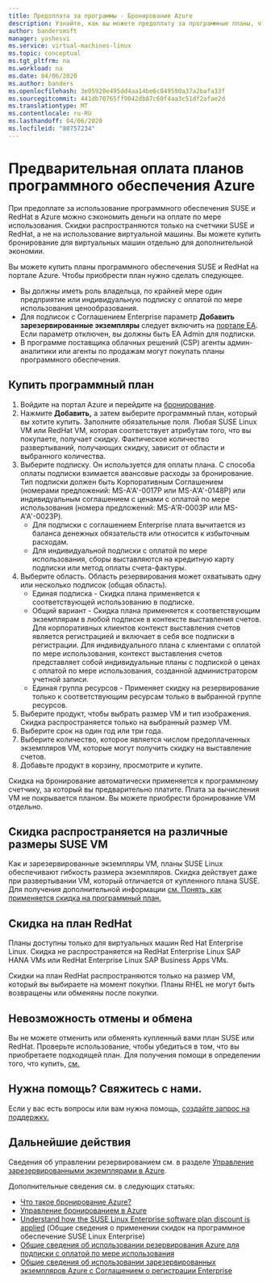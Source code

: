 ```yaml
---
title: Предоплата за программы - Бронирование Azure
description: Узнайте, как вы можете предоплату за программные планы, чтобы сэкономить деньги за оплату по мере работы расходы.
author: bandersmsft
manager: yashesvi
ms.service: virtual-machines-linux
ms.topic: conceptual
ms.tgt_pltfrm: na
ms.workload: na
ms.date: 04/06/2020
ms.author: banders
ms.openlocfilehash: 3e05920e495dd4aa14be6c849590a37a2bafa33f
ms.sourcegitcommit: 441db70765ff9042db87c60f4aa3c51df2afae2d
ms.translationtype: MT
ms.contentlocale: ru-RU
ms.lasthandoff: 04/06/2020
ms.locfileid: "80757234"
---
```

# <a name="prepay-for-azure-software-plans"></a>Предварительная оплата планов программного обеспечения Azure

При предоплате за использование программного обеспечения SUSE и RedHat в Azure можно сэкономить деньги на оплате по мере использования. Скидки распространяются только на счетчики SUSE и RedHat, а не на использование виртуальной машины. Вы можете купить бронирование для виртуальных машин отдельно для дополнительной экономии.

Вы можете купить планы программного обеспечения SUSE и RedHat на портале Azure. Чтобы приобрести план нужно сделать следующее.

- Вы должны иметь роль владельца, по крайней мере один предприятие или индивидуальную подписку с оплатой по мере использования ценообразования.
- Для подписок с Соглашением Enterprise параметр **Добавить зарезервированные экземпляры** следует включить на [портале EA](https://ea.azure.com/). Если параметр отключен, вы должны быть EA Admin для подписки.
- В программе поставщика облачных решений (CSP) агенты админ-аналитики или агенты по продажам могут покупать планы программного обеспечения.

## <a name="buy-a-software-plan"></a>Купить программный план

1. Войдите на портал Azure и перейдите на [бронирование](https://portal.azure.com/#blade/Microsoft_Azure_Reservations/ReservationsBrowseBlade).
2. Нажмите **Добавить,** а затем выберите программный план, который вы хотите купить.
Заполните обязательные поля. Любая SUSE Linux VM или RedHat VM, которая соответствует атрибутам того, что вы покупаете, получает скидку. Фактическое количество развертываний, получающих скидку, зависит от области и выбранного количества.
3. Выберите подписку. Он используется для оплаты плана.
С способа оплаты подписки взимается авансовые расходы за бронирование. Тип подписки должен быть Корпоративным Соглашением (номерами предложений: MS-A'A'-0017P или MS-A'A'-0148P) или индивидуальным соглашением с ценами с оплатой по мере использования (номера предложений: MS-A'R-0003P или MS-A'A'-0023P).
    - Для подписки с соглашением Enterprise плата вычитается из баланса денежных обязательств или относится к избыточным расходам.
    - Для индивидуальной подписки с оплатой по мере использования, сборы выставляются на кредитную карту подписки или метод оплаты счета-фактуры.
4. Выберите область. Область резервирования может охватывать одну или несколько подписок (общая область).
    - Единая подписка - Скидка плана применяется к соответствующей использованию в подписке.
    - Общий вариант - Скидка плана применяется к соответствующим экземплярам в любой подписке в контексте выставления счетов. Для корпоративных клиентов контекст выставления счетов является регистрацией и включает в себя все подписки в регистрации. Для индивидуального плана с клиентами с оплатой по мере использования, контекст выставления счетов представляет собой индивидуальные планы с подпиской о ценах с оплатой по мере использования, созданной администратором учетной записи.
    - Единая группа ресурсов - Применяет скидку на резервирование только к соответствующим ресурсам только в выбранной группе ресурсов.
5. Выберите продукт, чтобы выбрать размер VM и тип изображения. Скидка распространяется только на выбранный размер VM.
6. Выберите срок на один год или три года.
7. Выберите количество, которое является числом предоплаченных экземпляров VM, которые могут получить скидку на выставление счетов.
8. Добавьте продукт в корзину, просмотрите и купите.

Скидка на бронирование автоматически применяется к программному счетчику, за который вы предварительно платите. Плата за вычисления VM не покрывается планом. Вы можете приобрести бронирование VM отдельно.

## <a name="discount-applies-to-different-suse-vm-sizes"></a>Скидка распространяется на различные размеры SUSE VM

Как и зарезервированные экземпляры VM, планы SUSE Linux обеспечивают гибкость размера экземпляров. Скидка действует даже при развертывании VM, который отличается от купленного плана SUSE. Для получения дополнительной информации [см. Понять, как применяется скидка на программный план.](../../cost-management-billing/reservations/understand-suse-reservation-charges.md)

## <a name="redhat-plan-discount"></a>Скидка на план RedHat

Планы доступны только для виртуальных машин Red Hat Enterprise Linux. Скидка не распространяется на RedHat Enterprise Linux SAP HANA VMs или RedHat Enterprise Linux SAP Business Apps VMs.

Скидки на план RedHat распространяются только на размер VM, который вы выбираете на момент покупки. Планы RHEL не могут быть возвращены или обменяны после покупки.


## <a name="cancellation-and-exchanges-not-allowed"></a>Невозможность отмены и обмена

Вы не можете отменить или обменять купленный вами план SUSE или RedHat. Проверьте использование, чтобы убедиться в том, что вы приобретаете подходящей план. Для получения помощи в определении того, что купить, [см.](../../cost-management-billing/reservations/understand-suse-reservation-charges.md)

## <a name="need-help-contact-us"></a>Нужна помощь? Свяжитесь с нами.

Если у вас есть вопросы или вам нужна помощь, [создайте запрос на поддержку.](https://portal.azure.com/#blade/Microsoft_Azure_Support/HelpAndSupportBlade/newsupportrequest)

## <a name="next-steps"></a>Дальнейшие действия

Сведения об управлении резервированием см. в разделе [Управление зарезервированными экземплярами в Azure](../../cost-management-billing/reservations/manage-reserved-vm-instance.md).

Дополнительные сведения см. в следующих статьях:

- [Что такое бронирование Azure?](../../cost-management-billing/reservations/save-compute-costs-reservations.md)
- [Управление бронированием в Azure](../../cost-management-billing/reservations/manage-reserved-vm-instance.md)
- [Understand how the SUSE Linux Enterprise software plan discount is applied](../../cost-management-billing/reservations/understand-suse-reservation-charges.md) (Общие сведения о применении скидок на программное обеспечение SUSE Linux Enterprise)
- [Общие сведения об использовании резервирования Azure для подписки с оплатой по мере использования](../../cost-management-billing/reservations/understand-reserved-instance-usage.md)
- [Общие сведения об использовании зарезервированных экземпляров Azure с Соглашением о регистрации Enterprise](../../cost-management-billing/reservations/understand-reserved-instance-usage-ea.md)
